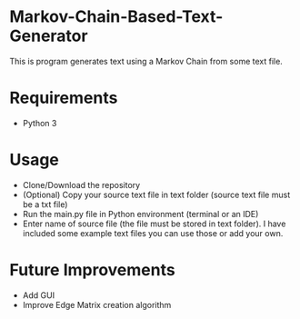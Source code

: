 # Markov-Chain-Based-Text-Generator
This is program generates text using a Markov Chain from some text file.

# Requirements
- Python 3

# Usage
- Clone/Download the repository
- (Optional) Copy your source text file in text folder (source text file must be a txt file)
- Run the main.py file in Python environment (terminal or an IDE)
- Enter name of source file (the file must be stored in text folder). I have included some example text files you can use those or add your own.

# Future Improvements
- Add GUI
- Improve Edge Matrix creation algorithm
